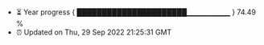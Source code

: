 - ⏳ Year progress { ██████████████████████▁▁▁▁▁▁▁▁ } 74.49 %
- ⏰ Updated on Thu, 29 Sep 2022 21:25:31 GMT

